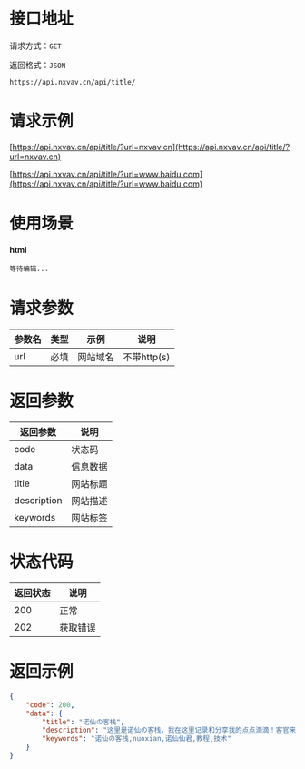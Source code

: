 # 接口地址

请求方式：`GET`

返回格式：`JSON`

```API
https://api.nxvav.cn/api/title/
```

# 请求示例

[https://api.nxvav.cn/api/title/?url=nxvav.cn](https://api.nxvav.cn/api/title/?url=nxvav.cn)

[https://api.nxvav.cn/api/title/?url=www.baidu.com](https://api.nxvav.cn/api/title/?url=www.baidu.com)

# 使用场景

<!-- tabs:start -->

#### **html**

```html
等待编辑...
```

<!-- tabs:end -->

# 请求参数

| 参数名 | 类型 | 示例 | 说明 |
| ----- | ---- | ---- | ---- |
| url | 必填 | 网站域名 | 不带http(s) |

# 返回参数

| 返回参数 | 说明 |
| ----- | ---- |
| code | 状态码 |
| data | 信息数据 |
| title | 网站标题 |
| description | 网站描述 |
| keywords | 网站标签 |

# 状态代码

| 返回状态 | 说明 |
| ------- | ---- |
| 200 | 正常 |
| 202 | 获取错误 |

# 返回示例

```json
{
    "code": 200,
    "data": {
        "title": "诺仙の客栈",
        "description": "这里是诺仙の客栈，我在这里记录和分享我的点点滴滴！客官来看看啊~",
        "keywords": "诺仙の客栈,nuoxian,诺仙仙君,教程,技术"
    }
}
```
